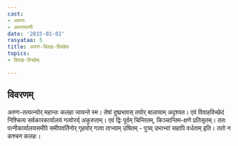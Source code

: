 ```yaml
---
cast:
- अरुणः
- अरुणपत्नी
date: '2015-01-02'
rasyataa: 5
title: अरुण-विवाह-विच्छेदः
topics:
- विवाह-विच्छेदः

---
```


## विवरणम्
अरुण-तत्पत्न्योर् महान्तः कलहा जायन्ते स्म। तेषां दुष्प्रभावस् तयोर् बालायाम् अदृश्यत। एवं विवाहविच्छेदं निश्चित्य सर्वकारकार्यालयं गत्वोरर्य् अकुरुताम्। एवं द्विः पूर्वम् चिन्तितम्, किञ्चान्तिम-क्षणे प्रतिसृतम्। ततः पत्नीकार्यालयसमीपे समीपवर्तिनोर् गृहयोर् गत्वा ताभ्याम् उषितम् - पुत्र्य् उभाभ्यां सहापि वर्धताम् इति। ततो न कश्चन कलहः।



